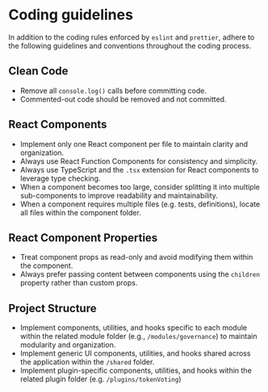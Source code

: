 # Coding guidelines

In addition to the coding rules enforced by `eslint` and `prettier`, adhere to the following guidelines and conventions throughout the coding process.

## Clean Code

- Remove all `console.log()` calls before committing code.
- Commented-out code should be removed and not committed.

## React Components

- Implement only one React component per file to maintain clarity and organization.
- Always use React Function Components for consistency and simplicity.
- Always use TypeScript and the `.tsx` extension for React components to leverage type checking.
- When a component becomes too large, consider splitting it into multiple sub-components to improve readability and maintainability.
- When a component requires multiple files (e.g. tests, definitions), locate all files within the component folder.

## React Component Properties

- Treat component props as read-only and avoid modifying them within the component.
- Always prefer passing content between components using the `children` property rather than custom props.

## Project Structure

- Implement components, utilities, and hooks specific to each module within the related module folder (e.g., `/modules/governance`) to maintain modularity and organization.
- Implement generic UI components, utilities, and hooks shared across the application within the `/shared` folder.
- Implement plugin-specific components, utilities, and hooks within the related plugin folder (e.g. `/plugins/tokenVoting`)
